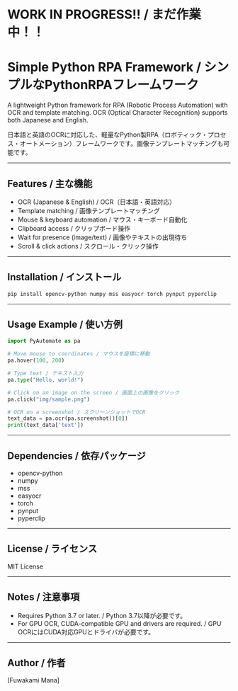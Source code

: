 # WORK IN PROGRESS!! / まだ作業中！！
# Simple Python RPA Framework / シンプルなPythonRPAフレームワーク

A lightweight Python framework for RPA (Robotic Process Automation) with OCR and template matching.
OCR (Optical Character Recognition) supports both Japanese and English.

日本語と英語のOCRに対応した、軽量なPython製RPA（ロボティック・プロセス・オートメーション）フレームワークです。画像テンプレートマッチングも可能です。

---

## Features / 主な機能

- OCR (Japanese & English) / OCR（日本語・英語対応）
- Template matching / 画像テンプレートマッチング
- Mouse & keyboard automation / マウス・キーボード自動化
- Clipboard access / クリップボード操作
- Wait for presence (image/text) / 画像やテキストの出現待ち
- Scroll & click actions / スクロール・クリック操作

---

## Installation / インストール

```bash
pip install opencv-python numpy mss easyocr torch pynput pyperclip
```

---

## Usage Example / 使い方例

```python
import PyAutomate as pa

# Move mouse to coordinates / マウスを座標に移動
pa.hover(100, 200)

# Type text / テキスト入力
pa.type("Hello, world!")

# Click on an image on the screen / 画面上の画像をクリック
pa.click("img/sample.png")

# OCR on a screenshot / スクリーンショットでOCR
text_data = pa.ocr(pa.screenshot()[0])
print(text_data['text'])
```

---

## Dependencies / 依存パッケージ

- opencv-python
- numpy
- mss
- easyocr
- torch
- pynput
- pyperclip

---

## License / ライセンス

MIT License

---

## Notes / 注意事項

- Requires Python 3.7 or later. / Python 3.7以降が必要です。
- For GPU OCR, CUDA-compatible GPU and drivers are required. / GPU OCRにはCUDA対応GPUとドライバが必要です。

---

## Author / 作者

[Fuwakami Mana]

